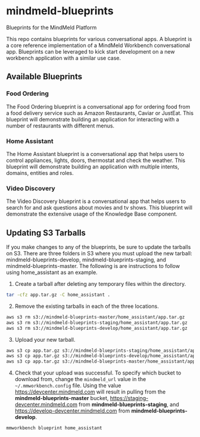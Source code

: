 # mindmeld-blueprints
Blueprints for the MindMeld Platform

This repo contains blueprints for various conversational apps. A blueprint is a core reference implementation of a MindMeld Workbench conversational app. Blueprints can be leveraged to kick start  development on a new workbench application with 
a similar use case.

## Available Blueprints

### Food Ordering

The Food Ordering blueprint is a conversational app for ordering food from a food delivery service such as Amazon Restaurants, Caviar or JustEat. This blueprint will demonstrate building an application for interacting with a number of restaurants with different menus.

### Home Assistant

The Home Assistant blueprint is a conversational app that helps users to control appliances, lights, doors, thermostat and check the weather. This blueprint will demonstrate building an application with multiple intents, domains, entities and roles.

### Video Discovery
The Video Discovery blueprint is a conversational app that helps users to search for and ask questions about movies and tv shows. This blueprint will demonstrate the extensive usage of the Knowledge Base component.

## Updating S3 Tarballs

If you make changes to any of the blueprints, be sure to update the tarballs on S3. There are three folders in S3
where you must upload the new tarball: mindmeld-blueprints-develop, mindmeld-blueprints-staging, and 
mindmeld-blueprints-master. The following is are instructions to follow using home_assistant as an
example.


1. Create a tarball after deleting any temporary files within the directory.
```bash
tar -cfz app.tar.gz -C home_assistant .
```

2. Remove the existing tarballs in each of the three locations.
```bash
aws s3 rm s3://mindmeld-blueprints-master/home_assistant/app.tar.gz
aws s3 rm s3://mindmeld-blueprints-staging/home_assistant/app.tar.gz
aws s3 rm s3://mindmeld-blueprints-develop/home_assistant/app.tar.gz
```

3. Upload your new tarball.
```bash
aws s3 cp app.tar.gz s3://mindmeld-blueprints-staging/home_assistant/app.tar.gz
aws s3 cp app.tar.gz s3://mindmeld-blueprints-develop/home_assistant/app.tar.gz
aws s3 cp app.tar.gz s3://mindmeld-blueprints-master/home_assistant/app.tar.gz
```

4. Check that your upload was successful. To specify which bucket to download from, change the 
```mindmeld_url``` value in the ```~/.mmworkbench.config``` file. Using the value 
https://devcenter.mindmeld.com will result in pulling from the **mindmeld-blueprints-master** bucket, 
https://staging-devcenter.mindmeld.com from **mindmeld-blueprints-staging**, and 
https://develop-devcenter.mindmeld.com from **mindmeld-blueprints-develop**.

```bash
mmworkbench blueprint home_assistant
```
